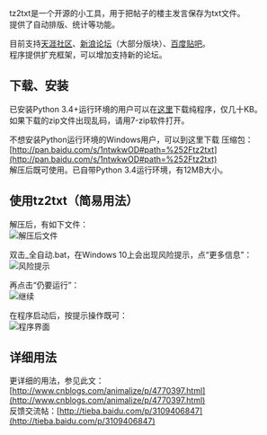 tz2txt是一个开源的小工具，用于把帖子的楼主发言保存为txt文件。  
提供了自动排版、统计等功能。
  
目前支持[天涯社区](http://bbs.tianya.cn/)、[新浪论坛](http://bbs.sina.com.cn/)（大部分版块）、[百度贴吧](http://tieba.baidu.com/)。  
程序提供扩充框架，可以增加支持新的论坛。

下载、安装
------

已安装Python 3.4+运行环境的用户可以在[这里](https://github.com/animalize/tz2txt/archive/master.zip)下载纯程序，仅几十KB。  
如果下载的zip文件出现乱码，请用7-zip软件打开。

不想安装Python运行环境的Windows用户，可以到这里下载 压缩包：[http://pan.baidu.com/s/1ntwkwOD#path=%252Ftz2txt](http://pan.baidu.com/s/1ntwkwOD#path=%252Ftz2txt)  
解压后既可使用。已自带Python 3.4运行环境，有12MB大小。

使用tz2txt（简易用法）
------

解压后，有如下文件：  
![解压后文件](https://raw.githubusercontent.com/animalize/pics/master/tz2txt/1.png)

双击_全自动.bat，在Windows 10上会出现风险提示，点“更多信息”：  
![风险提示](https://raw.githubusercontent.com/animalize/pics/master/tz2txt/2.png)

再点击“仍要运行”：  
![继续](https://raw.githubusercontent.com/animalize/pics/master/tz2txt/3.png)

在程序启动后，按提示操作既可：  
![程序界面](https://raw.githubusercontent.com/animalize/pics/master/tz2txt/4.png)


详细用法
------

更详细的用法，参见此文：[http://www.cnblogs.com/animalize/p/4770397.html](http://www.cnblogs.com/animalize/p/4770397.html)  
反馈交流帖：[http://tieba.baidu.com/p/3109406847](http://tieba.baidu.com/p/3109406847)